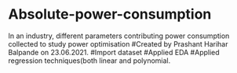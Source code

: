 # Absolute-power-consumption
In an industry, different parameters contributing power consumption collected to study power optimisation
#Created by Prashant Harihar Balpande on 23.06.2021.
#Import dataset
#Applied EDA
#Applied regression techniques(both linear and polynomial.

